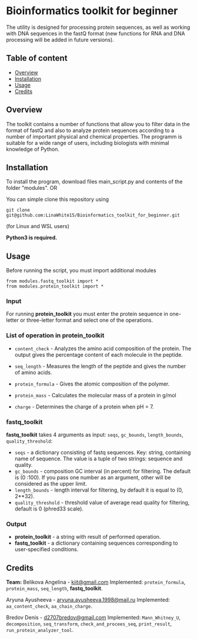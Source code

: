 # Bioinformatics toolkit for beginner
The utility is designed for processing protein sequences, as well as working with DNA sequences in the fastQ format (new functions for RNA and DNA processing will be added in future versions).

## Table of content 
+ [Overview](https://github.com/LinaWhite15/Bioinformatics_toolkit_for_beginner/edit/Development/README.md#overview)
+ [Installation](https://github.com/LinaWhite15/Bioinformatics_toolkit_for_beginner/edit/Development/README.md#installation)
+ [Usage](https://github.com/LinaWhite15/Bioinformatics_toolkit_for_beginner/edit/Development/README.md#usage)
+ [Credits](https://github.com/LinaWhite15/Bioinformatics_toolkit_for_beginner/edit/Development/README.md#credits)

## Overview
The toolkit contains a number of functions that allow you to filter data in the format of fastQ аnd also to analyze protein sequences according to a number of important physical and chemical properties. The programm is suitable for a wide range of users, including biologists with minimal knowledge of Python.

## Installation
To install the program, download files main_script.py and contents of the folder "modules".
OR

You can simple clone this repository using
```
git clone git@github.com:LinaWhite15/Bioinformatics_toolkit_for_beginner.git
```
(for Linux and WSL users)

**Python3 is required.**

## Usage
Before running the script, you must import additional modules
```
from modules.fastq_toolkit import *
from modules.protein_toolkit import *
```
### Input
For running **protein_toolkit** you must enter the protein sequence in one-letter or three-letter format and select one of the operations.
### List of operation in **protein_toolkit**
* ```content_check``` - Analyzes the amino acid composition of the protein. The output gives the percentage content of each molecule in the peptide. 

* ```seq_length``` - Measures the length of the peptide and gives the number of amino acids.

* ```protein_formula``` - Gives the atomic composition of the polymer.

* ```protein_mass``` - Сalculates the molecular mass of a protein in g/mol

* ```charge``` - Determines the charge of a protein when pH = 7.
### fastq_toolkit 
**fastq_toolkit** takes 4 arguments as input: ```seqs```, ```gc_bounds```, ```length_bounds```, ```quality_threshold```:
* ```seqs``` - a dictionary consisting of fastq sequences.  Key: string, containing name of sequence. The value is a tuple of two strings: sequence and quality.
* ```gc_bounds``` - composition GC interval (in percent) for filtering. The default is (0 :100). If you pass one number as an argument, other will be considered as the upper limit.
* ```length_bounds``` - length interval for filtering, by default it is equal to (0, 2**32).
* ```quality_threshold``` - threshold value of average read quality for filtering, default is 0 (phred33 scale).

### Output
* **protein_toolkit** - a string with result of performed operation.
* **fastq_toolkit** - a dictionary containing sequences corresponding to user-specified conditions.

## Credits
**Team:** 
Belikova Angelina - kiit@gmail.com Implemented: ```protein_formula```, ```protein_mass```, ```seq_length```, **fastq_toolkit**.

Aryuna Ayusheeva - aryuna.ayusheeva.1998@mail.ru Implemented: ```aa_content_check```, ```aa_chain_charge```.

Bredov Denis - d2707bredov@gmail.com Implemented: ```Mann_Whitney_U```, ```decomposition```, ```seq_transform```, ```check_and_procees_seq```, ```print_result```, ```run_protein_analyzer_tool```.
